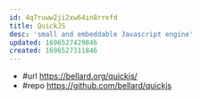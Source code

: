 ```yaml
---
id: 4q7ruww2ji2xw64in8rrefd
title: QuickJS
desc: 'small and embeddable Javascript engine'
updated: 1696527429846
created: 1696527311846
---
```


- #url https://bellard.org/quickjs/
- #repo https://github.com/bellard/quickjs
